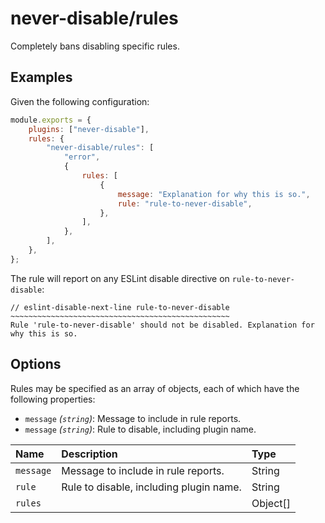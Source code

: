 # never-disable/rules

<!-- end auto-generated rule header -->

Completely bans disabling specific rules.

## Examples

Given the following configuration:

```js
module.exports = {
	plugins: ["never-disable"],
	rules: {
		"never-disable/rules": [
			"error",
			{
				rules: [
					{
						message: "Explanation for why this is so.",
						rule: "rule-to-never-disable",
					},
				],
			},
		],
	},
};
```

The rule will report on any ESLint disable directive on `rule-to-never-disable`:

```plaintext
// eslint-disable-next-line rule-to-never-disable
~~~~~~~~~~~~~~~~~~~~~~~~~~~~~~~~~~~~~~~~~~~~~~~~~
Rule 'rule-to-never-disable' should not be disabled. Explanation for why this is so.
```

## Options

Rules may be specified as an array of objects, each of which have the following properties:

- `message` _(`string`)_: Message to include in rule reports.
- `message` _(`string`)_: Rule to disable, including plugin name.

<!-- begin auto-generated rule options list -->

| Name      | Description                             | Type     |
| :-------- | :-------------------------------------- | :------- |
| `message` | Message to include in rule reports.     | String   |
| `rule`    | Rule to disable, including plugin name. | String   |
| `rules`   |                                         | Object[] |

<!-- end auto-generated rule options list -->
